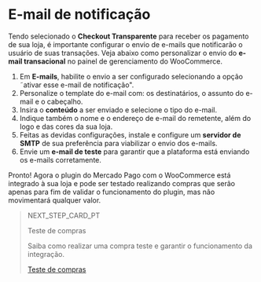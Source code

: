 # E-mail de notificação

Tendo selecionado o **Checkout Transparente** para receber os pagamento de sua loja, é importante configurar o envio de e-mails que notificarão o usuário de suas transações. Veja abaixo como personalizar o envio do **e-mail transacional** no painel de gerenciamento do WooCommerce.

1. Em **E-mails**, habilite o envio a ser configurado selecionando a opção ˜ativar esse e-mail de notificação".
2. Personalize o template do e-mail com: os destinatários, o assunto do e-mail e o cabeçalho.
3. Insira o **conteúdo** a ser enviado e selecione o tipo do e-mail.
6. Indique também o nome e o endereço de e-mail do remetente, além do logo e das cores da sua loja.
4. Feitas as devidas configurações, instale e configure um **servidor de SMTP** de sua preferência para viabilizar o envio dos e-mails. 
5. Envie um **e-mail de teste** para garantir que a plataforma está enviando os e-mails corretamente.

Pronto! Agora o plugin do Mercado Pago com o WooCommerce está integrado à sua loja e pode ser testado realizando compras que serão apenas para fim de validar o funcionamento do plugin, mas não movimentará qualquer valor.

> NEXT_STEP_CARD_PT
>
> Teste de compras
>
> Saiba como realizar uma compra teste e garantir o funcionamento da integração.
>
> [Teste de compras](https://www.mercadopago[FAKER][URL][DOMAIN]/developers/pt/guides/woocommerce/testing)